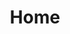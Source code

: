 ---
lang: en-US
home: true
title: Home
heroImage: /images/logo.svg
actions:
  - text: Get Started
    link: ./getting-started
    type: primary

  - text: Learn More
    link: ./about
    type: secondary

#  - text: Online Demo
#    link: https://vuejs.press/guide/introduction.html
#    type: secondary
    
features:
  - title: Command Base
    details: The command-based simulation terminal has common terminal functions such as dragging, zooming, cursor switching, and historical command switching. It is very suitable for making client tools such as Redis, MySQL, and ETCD.
  - title: Powerful
    details: The plugin provides display functions in formats such as normal text, HTML rendering, json, table, code, ANSI color control code, etc. by default. It also supports advanced functions such as user Q&A, animation rendering, and online editing.
  - title: Theme
    details: The plugin provides two themes by default dark and light. You can also customize the theme according to your preferences. The background, cursor, font, etc. can be modified to the color you want.
  - title: API
    details: The plugin provides a rich JS API to provide you with solutions for simulating non-user behaviors.
  - title: Highly customizable
    details: The terminal display style is controlled by the front-end, which provides a rich display style and multiple slots, allowing you to customize any content you want to display.
  - title: Vue2 & Vue3
    details: In order to be compatible with more application scenarios, the plug-in supports both Vue2 and Vue3!

footer: Apache 2.0 Licensed | Copyright © 2018-present VuePress Community
---